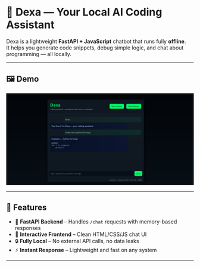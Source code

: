 # 🤖 Dexa — Your Local AI Coding Assistant

Dexa is a lightweight **FastAPI + JavaScript** chatbot that runs fully **offline**.  
It helps you generate code snippets, debug simple logic, and chat about programming — all locally.

---

## 🖼 Demo

![Dexa Screenshot](assets/dexa-demo.png)

---

## 🚀 Features
- 🧩 **FastAPI Backend** – Handles `/chat` requests with memory-based responses  
- 💬 **Interactive Frontend** – Clean HTML/CSS/JS chat UI  
- 🔒 **Fully Local** – No external API calls, no data leaks  
- ⚡ **Instant Response** – Lightweight and fast on any system  

---


